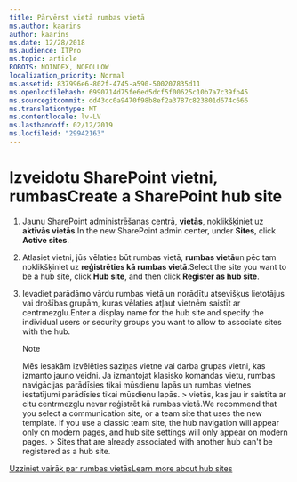```yaml
---
title: Pārvērst vietā rumbas vietā
ms.author: kaarins
author: kaarins
ms.date: 12/28/2018
ms.audience: ITPro
ms.topic: article
ROBOTS: NOINDEX, NOFOLLOW
localization_priority: Normal
ms.assetid: 837996e6-802f-4745-a590-500207835d11
ms.openlocfilehash: 6990714d75fe6ed5dcf5f00625c10b7a7c39fb45
ms.sourcegitcommit: dd43cc0a9470f98b8ef2a3787c823801d674c666
ms.translationtype: MT
ms.contentlocale: lv-LV
ms.lasthandoff: 02/12/2019
ms.locfileid: "29942163"
---
```

# <a name="create-a-sharepoint-hub-site"></a><span data-ttu-id="6e959-102">Izveidotu SharePoint vietni, rumbas</span><span class="sxs-lookup"><span data-stu-id="6e959-102">Create a SharePoint hub site</span></span>

1. <span data-ttu-id="6e959-103">Jaunu SharePoint administrēšanas centrā, **vietās**, noklikšķiniet uz **aktīvās vietās**.</span><span class="sxs-lookup"><span data-stu-id="6e959-103">In the new SharePoint admin center, under **Sites**, click **Active sites**.</span></span> 
    
2. <span data-ttu-id="6e959-104">Atlasiet vietni, jūs vēlaties būt rumbas vietā, **rumbas vietā**un pēc tam noklikšķiniet uz **reģistrēties kā rumbas vietā**.</span><span class="sxs-lookup"><span data-stu-id="6e959-104">Select the site you want to be a hub site, click **Hub site**, and then click **Register as hub site**.</span></span> 
    
3. <span data-ttu-id="6e959-105">Ievadiet parādāmo vārdu rumbas vietā un norādītu atsevišķus lietotājus vai drošības grupām, kuras vēlaties atļaut vietnēm saistīt ar centrmezglu.</span><span class="sxs-lookup"><span data-stu-id="6e959-105">Enter a display name for the hub site and specify the individual users or security groups you want to allow to associate sites with the hub.</span></span>
    
    > [!NOTE]
    >  <span data-ttu-id="6e959-p101">Mēs iesakām izvēlēties saziņas vietne vai darba grupas vietni, kas izmanto jauno veidni. Ja izmantojat klasisko komandas vietu, rumbas navigācijas parādīsies tikai mūsdienu lapās un rumbas vietnes iestatījumi parādīsies tikai mūsdienu lapās. > vietās, kas jau ir saistīta ar citu centrmezglu nevar reģistrēt kā rumbas vietā.</span><span class="sxs-lookup"><span data-stu-id="6e959-p101">We recommend that you select a communication site, or a team site that uses the new template. If you use a classic team site, the hub navigation will appear only on modern pages, and hub site settings will only appear on modern pages. >  Sites that are already associated with another hub can't be registered as a hub site.</span></span> 
  
[<span data-ttu-id="6e959-109">Uzziniet vairāk par rumbas vietās</span><span class="sxs-lookup"><span data-stu-id="6e959-109">Learn more about hub sites</span></span>](https://go.microsoft.com/fwlink/?linkid=869149)
  

